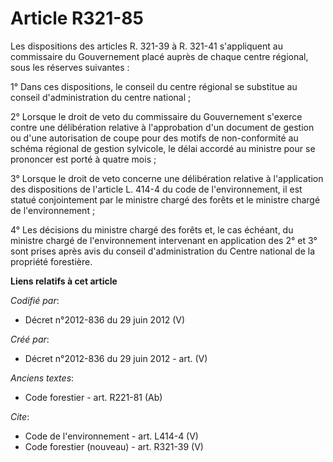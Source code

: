 # Article R321-85

Les dispositions des articles R. 321-39 à R. 321-41 s'appliquent au commissaire du Gouvernement placé auprès de chaque centre
régional, sous les réserves suivantes :

1° Dans ces dispositions, le conseil du centre régional se substitue au conseil d'administration du centre national ;

2° Lorsque le droit de veto du commissaire du Gouvernement s'exerce contre une délibération relative à l'approbation d'un
document de gestion ou d'une autorisation de coupe pour des motifs de non-conformité au schéma régional de gestion sylvicole,
le délai accordé au ministre pour se prononcer est porté à quatre mois ;

3° Lorsque le droit de veto concerne une délibération relative à l'application des dispositions de l'article L. 414-4 du code
de l'environnement, il est statué conjointement par le ministre chargé des forêts et le ministre chargé de l'environnement ;

4° Les décisions du ministre chargé des forêts et, le cas échéant, du ministre chargé de l'environnement intervenant en
application des 2° et 3° sont prises après avis du conseil d'administration du Centre national de la propriété forestière.

**Liens relatifs à cet article**

_Codifié par_:

  - Décret n°2012-836 du 29 juin 2012 (V)

_Créé par_:

  - Décret n°2012-836 du 29 juin 2012 - art. (V)

_Anciens textes_:

  - Code forestier - art. R221-81 (Ab)

_Cite_:

  - Code de l'environnement - art. L414-4 (V)
  - Code forestier (nouveau) - art. R321-39 (V)
